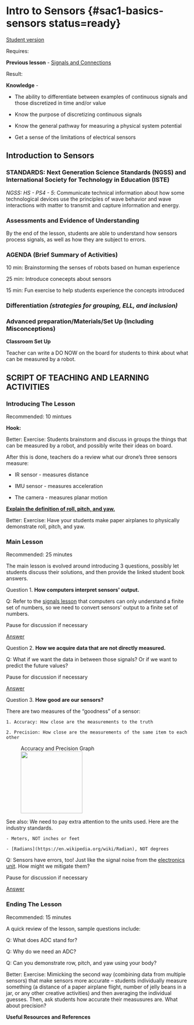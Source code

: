 # Intro to Sensors {#sac1-basics-sensors status=ready}

[Student version](+duckiesky_high_school_student#sac1-basics-sensors)

<div class='requirements' markdown='1'>

Requires: 

**Previous lesson** - [Signals and Connections](https://docs.duckietown.org/daffy/downloads/duckiesky_high_school/docs-duckiesky_high_school/branch/daffy-develop/doc-duckiesky_high_school/out/electronics_circuitry_signals.html)


Result: 

**Knowledge** -

- The ability to differentiate between examples of continuous signals and those discretized in time and/or value 

- Know the purpose of discretizing continuous signals

- Know the general pathway for measuring a physical system 
potential

- Get a sense of the limitations of electrical sensors


</div>

## Introduction to Sensors


### STANDARDS: Next Generation Science Standards (NGSS) and International Society for Technology in Education (ISTE)

_NGSS: HS - PS4 - 5_: Communicate technical information about how some technological devices use the principles of wave behavior and wave interactions with matter to transmit and capture information and energy. 

### Assessments and Evidence of Understanding

By the end of the lesson, students are able to understand how sensors process signals, as well as how they are subject to errors.

### AGENDA (Brief Summary of Activities)

10 min: Brainstorming the senses of robots based on human experience

25 min: Introduce conecepts about sensors

15 min: Fun exercise to help students experience the concepts introduced

### Differentiation _(strategies for grouping, ELL, and inclusion)_


### Advanced preparation/Materials/Set Up (Including Misconceptions)

**Classroom Set Up**

Teacher can write a DO NOW on the board for students to think about what can be measured by a robot.


## SCRIPT OF TEACHING AND LEARNING ACTIVITIES


### Introducing The Lesson

Recommended: 10 mintues

**Hook:**

Better: Exercise: Students brainstorm and discuss in groups the things that can be measured by a robot, and possibly write their ideas on board.

After this is done, teachers do a review what our drone’s three sensors measure: 

- IR sensor - measures distance

- IMU sensor - measures acceleration 

- The camera - measures planar motion

[**Explain the definition of roll, pitch, and yaw.**](https://docs.duckietown.org/daffy/downloads/duckiesky_high_school_student/docs-duckiesky_high_school_student/branch/daffy-develop/duckiesky_high_school_student/out/sac1_basics_sensors.html)

Better: Exercise: Have your students make paper airplanes to physically demonstrate roll, pitch, and yaw. 

### Main Lesson

Recommended: 25 minutes

The main lesson is evolved around introducing 3 questions, possibly let students discuss their solutions, and then provide the linked student book answers. 

Question 1. **How computers interpret sensors' output.** 

Q: Refer to the [signals lesson](https://docs.duckietown.org/daffy/downloads/duckiesky_high_school/docs-duckiesky_high_school/branch/daffy-develop/doc-duckiesky_high_school/out/electronics_circuitry_signals.html) that computers can only understand a finite set of numbers, so we need to convert sensors' output to a finite set of numbers.

Pause for discussion if necessary

[Answer](https://docs.duckietown.org/daffy/downloads/duckiesky_high_school_student/docs-duckiesky_high_school_student/branch/daffy-develop/duckiesky_high_school_student/out/sac1_basics_sensors.html)

Question 2. **How we acquire data that are not directly measured.**

Q: What if we want the data in between those signals? Or if we want to predict the future values?

Pause for discussion if necessary

[Answer](https://docs.duckietown.org/daffy/downloads/duckiesky_high_school_student/docs-duckiesky_high_school_student/branch/daffy-develop/duckiesky_high_school_student/out/sac1_basics_sensors.html)

Question 3. **How good are our sensors?**

There are two measures of the “goodness” of a sensor: 

    1. Accuracy: How close are the measurements to the truth

    2. Precision: How close are the measurements of the same item to each other

<figure>
    <figcaption>Accuracy and Precision Graph</figcaption>
    <img style='width:12em' src="https://circuitglobe.com/wp-content/uploads/2016/09/accuracy-and-precision-compressor.jpg"/>
</figure>

See also: We need to pay extra attention to the units used. Here are the industry standards.

    - Meters, NOT inches or feet
    
    - [Radians](https://en.wikipedia.org/wiki/Radian), NOT degrees

Q: Sensors have errors, too! Just like the signal noise from the [electronics unit](https://docs.duckietown.org/daffy/downloads/duckiesky_high_school/docs-duckiesky_high_school/branch/daffy-develop/doc-duckiesky_high_school/out/electronics_circuitry_signals.html). How might we mitigate them?

Pause for discussion if necessary

[Answer](https://docs.duckietown.org/daffy/downloads/duckiesky_high_school_student/docs-duckiesky_high_school_student/branch/daffy-develop/duckiesky_high_school_student/out/sac1_basics_sensors.html)


### Ending The Lesson

Recommended: 15 minutes 

A quick review of the lesson, sample questions include:

Q: What does ADC stand for?

Q: Why do we need an ADC?

Q: Can you demonstrate row, pitch, and yaw using your body?

Better: Exercise: Mimicking the second way (combining data from multiple sensors) that make sensors more accurate – students individually measure something (a distance of a paper airplane flight, number of jelly beans in a jar, or any other creative activities) and then averaging the individual guesses. Then, ask students how accurate their measusures are. What about precision?


**Useful Resources and References**
